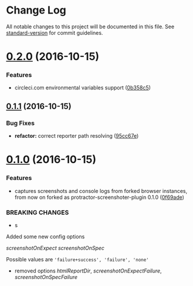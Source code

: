 # Change Log

All notable changes to this project will be documented in this file. See [standard-version](https://github.com/conventional-changelog/standard-version) for commit guidelines.

<a name="0.2.0"></a>
# [0.2.0](https://github.com/azachar/protractor-screenshoter-plugin/compare/v0.1.1...v0.2.0) (2016-10-15)


### Features

* circleci.com environmental variables support ([0b358c5](https://github.com/azachar/protractor-screenshoter-plugin/commit/0b358c5))



<a name="0.1.1"></a>
## [0.1.1](https://github.com/azachar/protractor-screenshoter-plugin/compare/v0.1.0...v0.1.1) (2016-10-15)


### Bug Fixes

* **refactor:** correct reporter path resolving ([95cc67e](https://github.com/azachar/protractor-screenshoter-plugin/commit/95cc67e))



<a name="0.1.0"></a>
# [0.1.0](https://github.com/azachar/protractor-screenshoter-plugin/compare/1.2.8...v0.1.0) (2016-10-15)


### Features

* captures screenshots and console logs from forked browser instances, from now on forked as protractor-screenshoter-plugin 0.1.0 ([0f69ade](https://github.com/azachar/protractor-screenshoter-plugin/commit/0f69ade))


### BREAKING CHANGES

* s

Added some new config options

*screenshotOnExpect*
*screenshotOnSpec*

Possible values are ``'failure+success', 'failure', 'none'``

* removed options *htmlReportDir*, *screenshotOnExpectFailure*, *screenshotOnSpecFailure*
